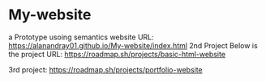 # My-website
a Prototype usoing semantics
website URL:
https://alanandray01.github.io/My-website/index.html
2nd Project
Below is the project URL: 
https://roadmap.sh/projects/basic-html-website

3rd project:
https://roadmap.sh/projects/portfolio-website

